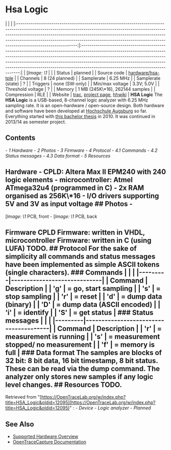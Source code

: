 # Hsa Logic
| | | |:-----------------------------------------------------------------------------------------------------------------------------------------------------------------------------------------------------------------------------------------------------------------------------------------------------------------------------------------------------:|:------------------------------------------------------------------------------------------------------------------------------------------------------------------------------------------------------------------------------------------------------------------------------------------------------------------------------------------------------------------------:| | [*Image: \1* | | | Status | planned | | Source code | [hardware/hsa-tple](http://github.com/OpenTraceLab/?p=OpenTraceCapture.git;a=tree;f=src/hardware/hardware/hsa-tple) | | Channels | 8 (24 planned) | | Samplerate | 6.25 MHz | | Samplerate (state) | ? | | Triggers | none (SW-only) | | Min/max voltage | 3.3V; 5.0V | | Threshold voltage | ? | | Memory | 1 MB (245K\\*16), 262144 samples | | Compression | RLE | | Website | [trac](https://io.informatik.fh-augsburg.de/trac/Logikanalysator/), [project page](https://io.informatik.fh-augsburg.de/projekte/Logikanalysator), [hhwiki](http://elk.informatik.fh-augsburg.de/hhwiki/Logikanalysator) | **HSA Logic** The **HSA Logic** is a USB-based, 8-channel logic analyzer with 6.25 MHz sampling rate. It is an open-hardware / open-source design. Both hardware and software have been developed at [Hochschule Augsburg](http://www.hs-augsburg.de) so far. Everything started with [this bachelor thesis](http://hhoegl.informatik.fh-augsburg.de/da/ba-1/USB-TPLE/Documentation/Latex_Thesis/main.pdf) in 2010. It was continued in 2013/14 as semester project.
## Contents
\- *1 Hardware* \- *2 Photos* \- *3 Firmware* \- *4 Protocol* \- *4.1 Commands* \- *4.2 Status messages* \- *4.3 Data format* \- *5 Resources*
## Hardware \- CPLD: Altera Max II EPM240 with 240 logic elements \- microcontroller: Atmel ATmega32u4 (programmed in C) \- 2x RAM organised as 256K\\*16 \- I/O drivers supporting 5V and 3V as input voltage ## Photos \-
[*Image: \1*
PCB, front
\-
[*Image: \1*
PCB, back
## Firmware CPLD Firmware: written in VHDL, microcontroller Firmware: written in C (using LUFA) TODO. ## Protocol For the sake of simplicity all commands and status messages have been implemented as simple ASCII tokens (single characters). ### Commands | | | |---------|-----------------------------| | Command | Description | | 'g' | = go, start sampling | | 's' | = stop sampling | | 'r' | = reset | | 'd' | = dump data (binary) | | 'D' | = dump data (ASCII encoded) | | 'i' | = identify | | 'S' | = get status | ### Status messages | | | |---------|---------------------------------------| | Command | Description | | 'r' | = measurement is running | | 's' | = measurement stopped/ no measurement | | 'f' | = memory is full | ### Data format The samples are blocks of 32 bit: 8 bit data, 16 bit timestamp, 8 bit status. These can be read via the dump command. The analyzer only stores new samples if any logic level changes. ## Resources TODO.
Retrieved from "[https://OpenTraceLab.org/w/index.php?title=HSA_Logic&oldid=12095](https://OpenTraceLab.org/w/index.php?title=HSA_Logic&oldid=12095)"
: \- *Device* \- *Logic analyzer* \- *Planned*
## See Also
- [Supported Hardware Overview](../supported-hardware.md)
- [OpenTraceCapture Documentation](../../opentracecapture/overview.md)
